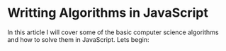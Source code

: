 # Writting Algorithms in JavaScript
In this article I will cover some of the basic computer science algorithms and how to solve them in JavaScript.
Lets begin:
 